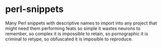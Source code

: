 perl-snippets
=============

Many Perl snippets with descriptive names to import into any project that might need them
performing feats so simple it wastes neurons to remember, so complex it is impossible to
retain, so pornographic it is criminal to retype, so obfuscated it is imposible to
reproduce.
